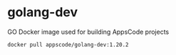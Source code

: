 # golang-dev

GO Docker image used for building AppsCode projects

```console
docker pull appscode/golang-dev:1.20.2
```
